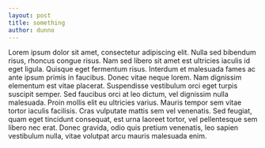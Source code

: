 ```yaml
---
layout: post
title: something
author: dunno
---
```


Lorem ipsum dolor sit amet, consectetur adipiscing elit. Nulla sed bibendum risus, rhoncus congue risus. Nam sed libero sit amet est ultricies iaculis id eget ligula. Quisque eget fermentum risus. Interdum et malesuada fames ac ante ipsum primis in faucibus. Donec vitae neque lorem. Nam dignissim elementum est vitae placerat. Suspendisse vestibulum orci eget turpis suscipit semper. Sed faucibus orci at leo dictum, vel dignissim nulla malesuada. Proin mollis elit eu ultricies varius. Mauris tempor sem vitae tortor iaculis facilisis. Cras vulputate mattis sem vel venenatis. Sed feugiat, quam eget tincidunt consequat, est urna laoreet tortor, vel pellentesque sem libero nec erat. Donec gravida, odio quis pretium venenatis, leo sapien vestibulum nulla, vitae volutpat arcu mauris malesuada enim.

